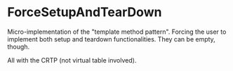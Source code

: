 # ForceSetupAndTearDown

Micro-implementation of the "template method pattern".
Forcing the user to implement both setup and teardown functionalities. 
They can be empty, though.

All with the CRTP (not virtual table involved).
